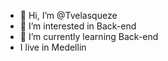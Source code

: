 - 👋 Hi, I’m @Tvelasqueze
- 👀 I’m interested in Back-end
- 🌱 I’m currently learning Back-end
- I live in Medellin
  
